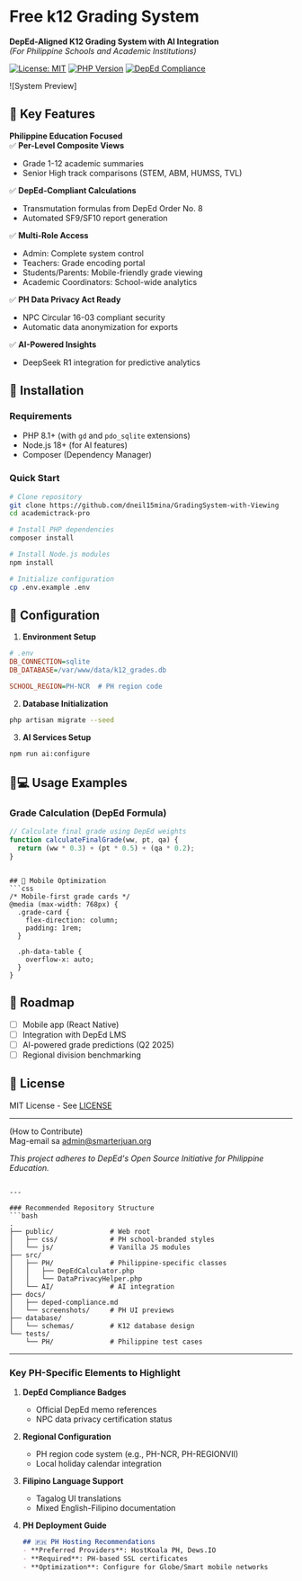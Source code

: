 # Free k12 Grading System 
**DepEd-Aligned K12 Grading System with AI Integration**  
*(For Philippine Schools and Academic Institutions)*  

[![License: MIT](https://img.shields.io/badge/License-MIT-yellow.svg)](https://opensource.org/licenses/MIT)
[![PHP Version](https://img.shields.io/badge/PHP-8.1%2B-blue.svg)](https://www.php.net/)
[![DepEd Compliance](https://img.shields.io/badge/DepEd%20Compliance-DO%208%2C%20s.2015-green)](https://www.deped.gov.ph/wp-content/uploads/2015/04/DO_s2015_08.pdf)

![System Preview]

## 📌 Key Features  
**Philippine Education Focused**  
✅ **Per-Level Composite Views**  
- Grade 1-12 academic summaries  
- Senior High track comparisons (STEM, ABM, HUMSS, TVL)  

✅ **DepEd-Compliant Calculations**  
- Transmutation formulas from DepEd Order No. 8  
- Automated SF9/SF10 report generation  

✅ **Multi-Role Access**  
- Admin: Complete system control  
- Teachers: Grade encoding portal  
- Students/Parents: Mobile-friendly grade viewing  
- Academic Coordinators: School-wide analytics  

✅ **PH Data Privacy Act Ready**  
- NPC Circular 16-03 compliant security  
- Automatic data anonymization for exports  

✅ **AI-Powered Insights**  
- DeepSeek R1 integration for predictive analytics  

## 🚀 Installation  

### Requirements  
- PHP 8.1+ (with `gd` and `pdo_sqlite` extensions)  
- Node.js 18+ (for AI features)  
- Composer (Dependency Manager)  

### Quick Start  
```bash
# Clone repository
git clone https://github.com/dneil15mina/GradingSystem-with-Viewing
cd academictrack-pro

# Install PHP dependencies
composer install

# Install Node.js modules
npm install

# Initialize configuration 
cp .env.example .env
```

## 🔧 Configuration  
1. **Environment Setup**  
```ini
# .env
DB_CONNECTION=sqlite
DB_DATABASE=/var/www/data/k12_grades.db

SCHOOL_REGION=PH-NCR  # PH region code
```

2. **Database Initialization**  
```bash
php artisan migrate --seed
```

3. **AI Services Setup**  
```bash
npm run ai:configure
```

## 🧑💻 Usage Examples  

### Grade Calculation (DepEd Formula)  
```javascript
// Calculate final grade using DepEd weights
function calculateFinalGrade(ww, pt, qa) {
  return (ww * 0.3) + (pt * 0.5) + (qa * 0.2);
}
```
```

## 📱 Mobile Optimization  
```css
/* Mobile-first grade cards */
@media (max-width: 768px) {
  .grade-card {
    flex-direction: column;
    padding: 1rem;
  }
  
  .ph-data-table {
    overflow-x: auto;
  }
}
```

## 📅 Roadmap  
- [ ] Mobile app (React Native)  
- [ ] Integration with DepEd LMS  
- [ ] AI-powered grade predictions (Q2 2025)  
- [ ] Regional division benchmarking  

## 📜 License  
MIT License - See [LICENSE](LICENSE)  

---

 (How to Contribute)  
Mag-email sa [admin@smarterjuan.org](mailto:admin@smarterjuan.org)

*This project adheres to DepEd's Open Source Initiative for Philippine Education.*
```

---

### Recommended Repository Structure  
```bash
.
├── public/              # Web root
│   ├── css/             # PH school-branded styles
│   └── js/              # Vanilla JS modules
├── src/
│   ├── PH/              # Philippine-specific classes
│   │   ├── DepEdCalculator.php
│   │   └── DataPrivacyHelper.php
│   └── AI/              # AI integration
├── docs/
│   ├── deped-compliance.md
│   └── screenshots/     # PH UI previews
├── database/
│   └── schemas/         # K12 database design
└── tests/
    └── PH/              # Philippine test cases
```

---

### Key PH-Specific Elements to Highlight  
1. **DepEd Compliance Badges**  
   - Official DepEd memo references  
   - NPC data privacy certification status  

2. **Regional Configuration**  
   - PH region code system (e.g., PH-NCR, PH-REGIONVII)  
   - Local holiday calendar integration  

3. **Filipino Language Support**  
   - Tagalog UI translations  
   - Mixed English-Filipino documentation  

4. **PH Deployment Guide**  
   ```markdown
   ## 🇵🇭 PH Hosting Recommendations
   - **Preferred Providers**: HostKoala PH, Dews.IO
   - **Required**: PH-based SSL certificates
   - **Optimization**: Configure for Globe/Smart mobile networks
   ```

